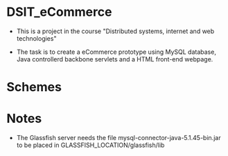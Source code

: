 # DSIT_eCommerce
- This is a project in the course "Distributed systems, internet and web technologies"

- The task is to create a eCommerce prototype using MySQL database, Java controllerd backbone servlets and a HTML front-end webpage. 


# Schemes


# Notes
- The Glassfish server needs the file mysql-connector-java-5.1.45-bin.jar to be placed in GLASSFISH_LOCATION/glassfish/lib

